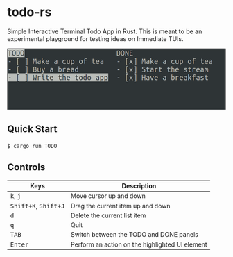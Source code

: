 # todo-rs

Simple Interactive Terminal Todo App in Rust. This is meant to be an experimental playground for testing ideas on Immediate TUIs.

![thumbnail](thumbnail.png)

## Quick Start

```console
$ cargo run TODO
```

## Controls

|Keys|Description|
|---|---|
|<kbd>k</kbd>, <kbd>j</kbd>|Move cursor up and down|
|<kbd>Shift+K</kbd>, <kbd>Shift+J</kbd>|Drag the current item up and down|
|<kbd>d</kbd>|Delete the current list item|
|<kbd>q</kbd>|Quit|
|<kbd>TAB</kbd>|Switch between the TODO and DONE panels|
|<kbd>Enter</kbd>|Perform an action on the highlighted UI element|
